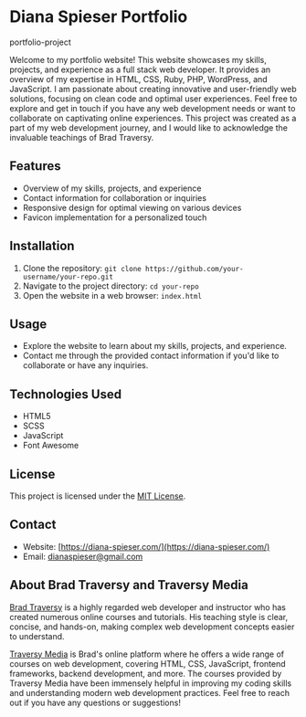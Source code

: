 

# Diana Spieser Portfolio 
portfolio-project

Welcome to my portfolio website! This website showcases my skills, projects, and experience as a full stack web developer. It provides an overview of my expertise in HTML, CSS, Ruby, PHP, WordPress, and JavaScript. I am passionate about creating innovative and user-friendly web solutions, focusing on clean code and optimal user experiences. Feel free to explore and get in touch if you have any web development needs or want to collaborate on captivating online experiences.
This project was created as a part of my web development journey, and I would like to acknowledge the invaluable teachings of Brad Traversy.
## Features

- Overview of my skills, projects, and experience
- Contact information for collaboration or inquiries
- Responsive design for optimal viewing on various devices
- Favicon implementation for a personalized touch

## Installation

1. Clone the repository: `git clone https://github.com/your-username/your-repo.git`
2. Navigate to the project directory: `cd your-repo`
3. Open the website in a web browser: `index.html`

## Usage

- Explore the website to learn about my skills, projects, and experience.
- Contact me through the provided contact information if you'd like to collaborate or have any inquiries.

## Technologies Used

- HTML5
- SCSS
- JavaScript
- Font Awesome

## License

This project is licensed under the [MIT License](https://opensource.org/licenses/MIT).

## Contact

- Website: [https://diana-spieser.com/](https://diana-spieser.com/)
- Email: dianaspieser@gmail.com

## About Brad Traversy and Traversy Media

[Brad Traversy](https://www.traversymedia.com/) is a highly regarded web developer and instructor who has created numerous online courses and tutorials. His teaching style is clear, concise, and hands-on, making complex web development concepts easier to understand.

[Traversy Media](https://www.traversymedia.com/) is Brad's online platform where he offers a wide range of courses on web development, covering HTML, CSS, JavaScript, frontend frameworks, backend development, and more. The courses provided by Traversy Media have been immensely helpful in improving my coding skills and understanding modern web development practices.
Feel free to reach out if you have any questions or suggestions!
